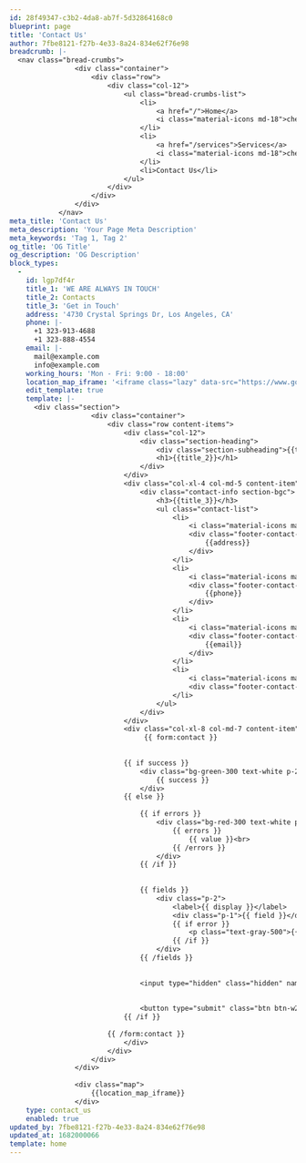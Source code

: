 ```yaml
---
id: 28f49347-c3b2-4da8-ab7f-5d32864168c0
blueprint: page
title: 'Contact Us'
author: 7fbe8121-f27b-4e33-8a24-834e62f76e98
breadcrumb: |-
  <nav class="bread-crumbs">
  				<div class="container">
  					<div class="row">
  						<div class="col-12">
  							<ul class="bread-crumbs-list">
  								<li>
  									<a href="/">Home</a>
  									<i class="material-icons md-18">chevron_right</i>
  								</li>
  								<li>
  									<a href="/services">Services</a>
  									<i class="material-icons md-18">chevron_right</i>
  								</li>
  								<li>Contact Us</li>
  							</ul>
  						</div>
  					</div>
  				</div>
  			</nav>
meta_title: 'Contact Us'
meta_description: 'Your Page Meta Description'
meta_keywords: 'Tag 1, Tag 2'
og_title: 'OG Title'
og_description: 'OG Description'
block_types:
  -
    id: lgp7df4r
    title_1: 'WE ARE ALWAYS IN TOUCH'
    title_2: Contacts
    title_3: 'Get in Touch'
    address: '4730 Crystal Springs Dr, Los Angeles, CA'
    phone: |-
      +1 323-913-4688
      +1 323-888-4554
    email: |-
      mail@example.com
      info@example.com
    working_hours: 'Mon - Fri: 9:00 - 18:00'
    location_map_iframe: '<iframe class="lazy" data-src="https://www.google.com/maps/embed?pb=!1m18!1m12!1m3!1d3302.1020346961877!2d-118.2916255847825!3d34.14373158058114!2m3!1f0!2f0!3f0!3m2!1i1024!2i768!4f13.1!3m3!1m2!1s0x80c2c0623fe71971%3A0xc829e89a5dcc767e!2zNDczMCBDcnlzdGFsIFNwcmluZ3MgRHIsIExvcyBBbmdlbGVzLCBDQSA5MDAyNywg0KHQv9C-0LvRg9GH0LXQvdGWINCo0YLQsNGC0Lgg0JDQvNC10YDQuNC60Lg!5e0!3m2!1suk!2sua!4v1621932036298!5m2!1suk!2sua"></iframe>'
    edit_template: true
    template: |-
      <div class="section">
      				<div class="container">
      					<div class="row content-items">
      						<div class="col-12">
      							<div class="section-heading">
      								<div class="section-subheading">{{title_1}}</div>
      								<h1>{{title_2}}</h1>
      							</div>
      						</div>
      						<div class="col-xl-4 col-md-5 content-item">
      							<div class="contact-info section-bgc">
      								<h3>{{title_3}}</h3>
      								<ul class="contact-list">
      									<li>
      										<i class="material-icons material-icons-outlined md-22">location_on</i>
      										<div class="footer-contact-info">
      											{{address}}
      										</div>
      									</li>
      									<li>
      										<i class="material-icons material-icons-outlined md-22">smartphone</i>
      										<div class="footer-contact-info">
      											{{phone}}
      										</div>
      									</li>
      									<li>
      										<i class="material-icons material-icons-outlined md-22">email</i>
      										<div class="footer-contact-info">
      											{{email}}
      										</div>
      									</li>
      									<li>
      										<i class="material-icons material-icons-outlined md-22">schedule</i>
      										<div class="footer-contact-info">{{working_hours}}</div>
      									</li>
      								</ul>
      							</div>
      						</div>
      						<div class="col-xl-8 col-md-7 content-item">
      							 {{ form:contact }}
                         
                            
                            {{ if success }}
                                <div class="bg-green-300 text-white p-2">
                                    {{ success }}
                                </div>
                            {{ else }}
                               
                                {{ if errors }}
                                    <div class="bg-red-300 text-white p-2">
                                        {{ errors }}
                                            {{ value }}<br>
                                        {{ /errors }}
                                    </div>
                                {{ /if }}
                         
                              
                                {{ fields }}
                                    <div class="p-2">
                                        <label>{{ display }}</label>
                                        <div class="p-1">{{ field }}</div>
                                        {{ if error }}
                                            <p class="text-gray-500">{{ error }}</p>
                                        {{ /if }}
                                    </div>
                                {{ /fields }}
                         
                               
                                <input type="hidden" class="hidden" name="{{ honeypot ?? 'honeypot' }}">
                         
                                
                                <button type="submit" class="btn btn-w240 ripple">Submit</button>
                            {{ /if }}
                         
                        {{ /form:contact }}
      						</div>
      					</div>
      				</div>
      			</div>
      			
      			<div class="map">
      				{{location_map_iframe}}
      			</div>
    type: contact_us
    enabled: true
updated_by: 7fbe8121-f27b-4e33-8a24-834e62f76e98
updated_at: 1682000066
template: home
---
```


